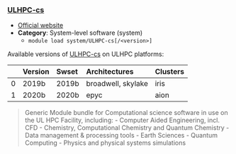 ### [ULHPC-cs](https://hpc.uni.lu/)

* [Official website](https://hpc.uni.lu/)
* __Category__: System-level software (system)
    -  `module load system/ULHPC-cs[/<version>]`

Available versions of [ULHPC-cs](https://hpc.uni.lu/) on ULHPC platforms:

|    | Version   | Swset   | Architectures      | Clusters   |
|---:|:----------|:--------|:-------------------|:-----------|
|  0 | 2019b     | 2019b   | broadwell, skylake | iris       |
|  1 | 2020b     | 2020b   | epyc               | aion       |

> Generic Module bundle for Computational science software in use on the UL HPC Facility, including: - Computer Aided Engineering, incl. CFD - Chemistry, Computational Chemistry and Quantum Chemistry - Data management & processing tools - Earth Sciences - Quantum Computing - Physics and physical systems simulations
